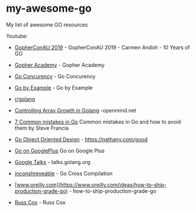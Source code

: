 # my-awesome-go
My list of awesome GO resources

Youtube:
* [GopherConAU 2019](https://www.youtube.com/watch?v=6oF0UblqkGs) - GopherConAU 2019 - Carmen Andoh - 10 Years of GO
* [Gopher Academy](https://www.youtube.com/channel/UCx9QVEApa5BKLw9r8cnOFEA) -  Gopher Academy

* [Go Concurency](https://talks.golang.org/2012/concurrency.slide#1) - Go Concurency
* [Go by Example](https://gobyexample.com/) - Go by Example
* [r/golang](https://www.reddit.com/r/golang/)
* [Controlling Array Growth in Golang](http://openmymind.net/Controlling-Array-Growth-In-Golang/) -openmind.net
* [7 Common mistakes in Go](https://vimeopro.com/user24051491/gothamgo2014/video/115776445) Common mistakes in Go and how to avoid them by Steve Francia
* [Go Object Oriented Design](https://nathany.com/good/) -  https://nathany.com/good
* [Go on GooglePlus](https://plus.google.com/+golang) Go on Google Plus
* [Google Talks](https://talks.golang.org/) - talks.golang.org
* [inconshreveable](https://github.com/inconshreveable/gonative) - Go Cross Compilation
* [www.oreilly.com](https://www.oreilly.com/ideas/how-to-ship-production-grade-go) - how-to-ship-production-grade-go
* [Russ Cox](https://research.swtch.com/) - Russ Cox
